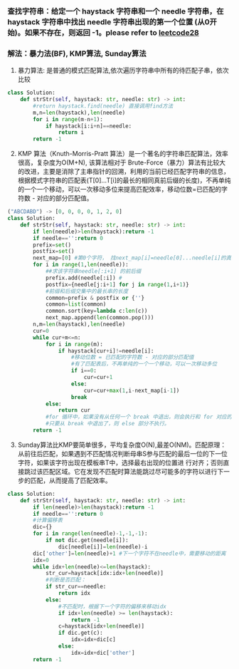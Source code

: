 ### 查找字符串：给定一个 haystack 字符串和一个 needle 字符串，在 haystack 字符串中找出 needle 字符串出现的第一个位置 (从0开始)。如果不存在，则返回  -1。please refer to [leetcode28](https://leetcode-cn.com/problems/implement-strstr/)
### 解法：暴力法(BF), KMP算法, Sunday算法

1. 暴力算法: 是普通的模式匹配算法,依次遍历字符串中所有的待匹配子串，依次比较
```python
class Solution:
    def strStr(self, haystack: str, needle: str) -> int:
        #return haystack.find(needle) 直接调用find方法
        m,n=len(haystack),len(needle)
        for i in range(m-n+1):
            if haystack[i:i+n]==needle:
                return i
        return -1
```
2. KMP 算法（Knuth-Morris-Pratt 算法）是一个著名的字符串匹配算法，效率很高，复杂度为O(M+N), 该算法相对于 Brute-Force（暴力）算法有比较大的改进，主要是消除了主串指针的回溯，利用的当前已经匹配字符串的信息，根据模式字符串的匹配表(T[0]…T[i]的最长的相同真前后缀的长度)，不再单纯的一个一个移动，可以一次移动多位来提高匹配效率，移动位数=已匹配的字符数 - 对应的部分匹配值。
```python
("ABCDABD") -> [0, 0, 0, 0, 1, 2, 0]
class Solution:
    def strStr(self, haystack: str, needle: str) -> int:
        if len(needle)>len(haystack):return -1
        if needle=='':return 0
        prefix=set()
        postfix=set()
        next_map=[0] #第0个字符， 找next_map[i]=needle[0]...needle[i]的真前后缀
        for i in range(1,len(needle)):
            ##求该字符串needle[:i+1] 的前后缀
            prefix.add(needle[:i]) #
            postfix={needle[j:i+1] for j in range(1,i+1)}
            #前缀和后缀交集中的最长串的长度
            common=prefix & postfix or {''}
            common=list(common)
            common.sort(key=lambda c:len(c))
            next_map.append(len(common.pop()))
        n,m=len(haystack),len(needle)
        cur=0
        while cur+m<=n:
            for i in range(m):
                if haystack[cur+i]!=needle[i]:
                    #移动位数 = 已匹配的字符数 - 对应的部分匹配值
                    #有了匹配表后，不再单纯的一个一个移动，可以一次移动多位
                    if i==0:
                        cur=cur+1
                    else:
                        cur=cur+max(1,i-next_map[i-1])
                    break
            else:
                return cur   
            #for 循环中，如果没有从任何一个 break 中退出，则会执行和 for 对应的 else
            #只要从 break 中退出了，则 else 部分不执行。
        return -1
```
3. Sunday算法比KMP要简单很多，平均复杂度O(N),最差O(NM)。匹配原理：从前往后匹配，如果遇到不匹配情况判断母串S参与匹配的最后一位的下一位字符，如果该字符出现在模板串T中，选择最右出现的位置进 行对齐；否则直接跳过该匹配区域。它在发现不匹配时算法能跳过尽可能多的字符以进行下一步的匹配，从而提高了匹配效率。
```python
class Solution:
    def strStr(self, haystack: str, needle: str) -> int:
        if len(needle)>len(haystack):return -1
        if needle=='':return 0
        #计算偏移表
        dic={}
        for i in range(len(needle)-1,-1,-1):
            if not dic.get(needle[i]):
                dic[needle[i]]=len(needle)-i
        dic['other']=len(needle)+1 #下一个字符不在needle中，需要移动的距离
        idx=0
        while idx+len(needle)<=len(haystack):
            str_cur=haystack[idx:idx+len(needle)]
            #判断是否匹配：
            if str_cur==needle:
                return idx
            else:
                #不匹配时，根据下一个字符的偏移来移动idx
                if idx+len(needle) >= len(haystack):
                    return -1
                c=haystack[idx+len(needle)]
                if dic.get(c):
                    idx=idx+dic[c]
                else:
                    idx=idx+dic['other']
        return -1
```
